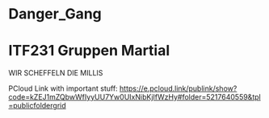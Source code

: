 # Danger_Gang
<h1>ITF231 Gruppen Martial</h1>

WIR SCHEFFELN DIE MILLIS


PCloud Link with important stuff: https://e.pcloud.link/publink/show?code=kZEJ1mZQbwWfIyyUU7Yw0UIxNibKjIfWzHy#folder=5217640559&tpl=publicfoldergrid



